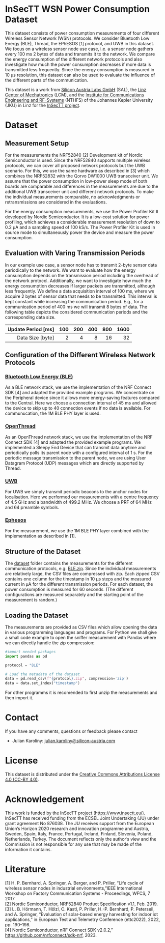 # InSecTT WSN Power Consumption Dataset

This dataset consists of power consumption measurements of four different Wireless Sensor Network (WSN) protocols. We consider Bluetooth Low Energy (BLE), Thread, the EPhESOS [1] protocol, and UWB in this dataset. 
We focus on a wireless sensor node use case, i.e. a sensor node gathers every 100 ms 2 bytes of data and transmits it to the network. We compare the energy consumption of the different network protocols and also investigate how much the power consumption decreases if more data is transmitted less frequently. Since the energy consumption is measured in 10 µs resolution, this dataset can also be used to evaluate the influence of the different parts of the communication.


This dataset is a work from [Silicon Austria Labs GmbH](https://silicon-austria-labs.com/) (SAL),  the [Linz Center of Mechatronics](https://www.lcm.at/) (LCM),  and the [Institute for Communications Engineering and RF-Systems](https://www.jku.at/en/institute-for-communications-engineering-and-rf-systems/)  (NTHFS) of the Johannes Kepler University (JKU) in Linz for the [InSecTT project](https://www.insectt.eu/).

# Dataset

## Measurement Setup
For the measurements the NRF52840 [2] Development kit of Nordic Semiconductor is used. Since the NRF52840 supports multiple wireless protocols, we can cover all proposed network protocols but the UWB scenario. For this, we use the same hardware as described in [3] which combines the NRF52832 with the Qorvo DW1000 UWB transceiver unit. We assume that the power consumption in low-power sleep mode of both boards are comparable and differences in the measurements are due to the additional UWB transceiver unit and different network protocols. To make the individual measurements comparable, no acknowledgments or retransmissions are considered in the evaluations.

For the energy consumption measurements, we use the Power Profiler Kit II developed by Nordic Semiconductor. It is a low-cost solution for power profiling, which achieves a considerable measurement resolution of down to 0.2 µA and a sampling speed of 100 kS/s. The Power Profiler Kit is used in source mode to simultaneously power the device and measure the power consumption.

## Evaluation with Varing Transmission Periods 
In our example use case, a sensor node has to transmit 2-byte sensor data periodically to the network. We want to evaluate how the energy consumption depends on the transmission period including the overhead of the network protocol. Additionally, we want to investigate how much the energy consumption decreases if larger packets are transmitted, although less frequently. We define a data acquisition interval of 100 ms, where we acquire 2 bytes of sensor data that needs to be transmitted. This interval is kept constant while increasing the communication period. E.g., for a communication period of 400 ms we will transmit 8 bytes of data. The following table depicts the considered communication periods and the corresponding data size.

| Update Period [ms] 	| 100 	| 200 	| 400 	| 800 	| 1600 	| 
|-------------------:	|----:	|----:	|----:	|----:	|-----:	|
|   Data Size [byte] 	|   2 	|   4 	|   8 	|  16 	|   32 	|  

## Configuration of the Different Wireless Network Protocols

### <ins> Bluetooth Low Energy (BLE) 
As a BLE network stack, we use the implementation of the NRF Connect SDK [4] and adapted the provided example programs.
We concentrate on the Peripheral device since it allows more energy-saving features compared to the Central. 
Here we choose a connection interval of 45 ms and allowed the device to skip up to 40 connection events if no data is available. For communucation, the 1M BLE PHY layer is used.

### <ins> OpenThread
As an OpenThread network stack, we use the implementation of the NRF Connect SDK [4] and adapted the provided example programs.
We implemented a Sleepy End Device that can transmit data anytime and periodically polls its parent node with a configured interval of 1 s.  For the periodic message transmission to the parent node, we are using User Datagram Protocol (UDP) messages which are directly supported by Thread.

### <ins> UWB
For UWB we simply transmit periodic beacons to the anchor nodes for localisation. Here we performed our measurements with a centre frequency of 4.5 GHz and a bandwidth of 499.2 MHz. We choose a PRF of 64 MHz and 64 preamble symbols.

### <ins> Ephesos
For the measurement, we use the 1M BLE PHY layer combined with the implementation as described in [1].



## Structure of the Dataset
The [dataset](dataset) folder contains the measurements for the different communication protocols, e.g. [BLE.zip](dataset/BLE.zip). Since the individual measurements are relatively large, the CSV files are compressed with zip. Each zipped CSV contains one column for the timestamp in 10 µs steps and the measured current in µA for the different transmission periods. For each dataset, the power consumption is measured for 60 seconds. (The different configurations are measured separately and the starting point of the measurement is random.)


## Loading the Dataset
The measurements are provided as CSV files which allow opening the data in various programming languages and programs. For Python we shall give a small code example to open the sniffer measurement with Pandas where we can directly handle the zip compression:


```python
#import needed packages
import pandas as pd

protocol = "BLE"

# Load the metadata of the dataset
data = pd.read_csv(f"{protocol}.zip", compression='zip')
data = data.set_index("timestamp")

```

For other programms it is recomended to first unzip the measurements and then import it.

# Contact
If you have any comments, questions or feedback please contact
- Julian Karoliny: julian.karoliny@silicon-austria.com

# License 
This dataset is distributed under the [Creative Commons Attributions License 4.0 (CC-BY 4.0)](https://creativecommons.org/licenses/by/4.0/).


# Acknowledgement
This work is funded by the InSecTT project (https://www.insectt.eu/). InSecTT has received funding from the ECSEL Joint Undertaking (JU) under grant agreement No 876038. The JU receives support from the European Union’s Horizon 2020 research and innovation programme and Austria, Sweden, Spain, Italy, France, Portugal, Ireland, Finland, Slovenia, Poland, Netherlands, Turkey. The document reflects only the author’s view and the Commission is not responsible for any use that may be made of the information it contains.

# Literature

[1] H. P. Bernhard, A. Springer, A. Berger, and P. Priller, “Life cycle of wireless sensor nodes in industrial environments,”IEEE International Workshop on Factory Communication Systems - Proceedings, WFCS, 7 2017 <br/>
[2] Nordic Semiconductor, NRF52840 Product Specification v1.1, Feb. 2019.<br/>
[3] L. B. Hörmann, T. Hölzl, C. Kastl, P. Priller, H.-P. Bernhard, P. Peterseil, and A. Springer, “Evaluation of solar-based energy harvesting for indoor iot applications,” in European Test and Telemetry Conference (ettc2022), 2022, pp. 190–198.<br/>
[4] Nordic Semiconductor, nRF Connect SDK v2.0.2,” https://github.com/nrfconnect/sdk-nrf, 2023.<br/>
